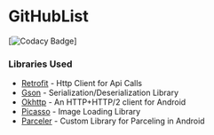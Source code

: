# GitHubList
[![Codacy Badge](https://api.codacy.com/project/badge/Grade/a3842e79b83445e9a05f10cee37d7e4a)]


### Libraries Used

 - [Retrofit](https://square.github.io/retrofit/) - Http Client for Api Calls
 - [Gson](https://github.com/google/gson) - Serialization/Deserialization Library
 - [Okhttp](https://github.com/square/okhttp) - An HTTP+HTTP/2 client for Android 
 - [Picasso](https://square.github.io/picasso/) - Image Loading Library
 - [Parceler](https://github.com/johncarl81/parceler) - Custom Library for Parceling in Android
